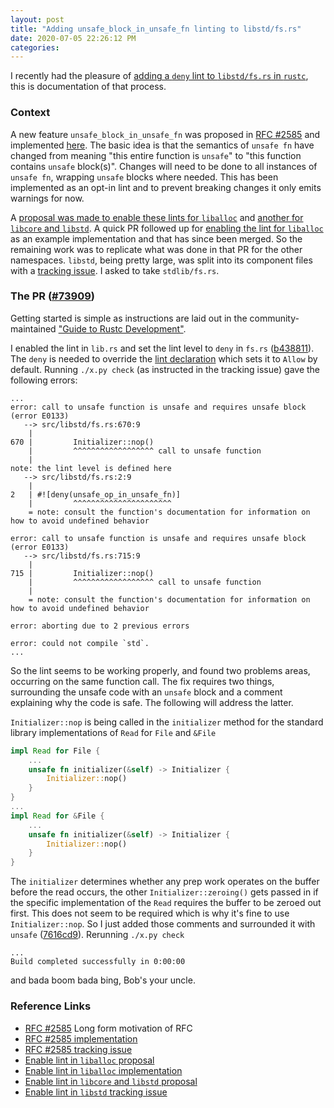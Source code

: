 ```yaml
---
layout: post
title: "Adding unsafe_block_in_unsafe_fn linting to libstd/fs.rs"
date: 2020-07-05 22:26:12 PM
categories:
---
```


I recently had the pleasure of [adding a `deny` lint to `libstd/fs.rs` in `rustc`](https://github.com/rust-lang/rust/pull/73909), this is documentation of that process.

### Context

A new feature `unsafe_block_in_unsafe_fn` was proposed in [RFC #2585] and implemented [here][RFC #2585 implementation]. The basic idea is that the semantics of `unsafe fn` have changed from meaning "this entire function is `unsafe`" to "this function contains `unsafe` block(s)". Changes will need to be done to all instances of `unsafe fn`, wrapping `unsafe` blocks where needed. This has been implemented as an opt-in lint and to prevent breaking changes it only emits warnings for now.

A [proposal was made to enable these lints for `liballoc`][Enable lint in `liballoc` proposal] and [another for `libcore` and `libstd`][Enable lint in `libcore` and `libstd` proposal]. A quick PR followed up for [enabling the lint for `liballoc`][Enable lint in `liballoc` implementation] as an example implementation and that has since been merged. So the remaining work was to replicate what was done in that PR for the other namespaces. `libstd`, being pretty large, was split into its component files with a [tracking issue][Enable lint in `libstd` tracking issue]. I asked to take `stdlib/fs.rs`.

### The PR ([#73909])

Getting started is simple as instructions are laid out in the community-maintained ["Guide to Rustc Development"](https://rustc-dev-guide.rust-lang.org/about-this-guide.html).

I enabled the lint in `lib.rs` and set the lint level to `deny` in `fs.rs` ([b438811]). The `deny` is needed to override the [lint declaration] which sets it to `Allow` by default. Running `./x.py check` (as instructed in the tracking issue) gave the following errors:

    ...
    error: call to unsafe function is unsafe and requires unsafe block (error E0133)
       --> src/libstd/fs.rs:670:9
        |
    670 |         Initializer::nop()
        |         ^^^^^^^^^^^^^^^^^^ call to unsafe function
        |
    note: the lint level is defined here
       --> src/libstd/fs.rs:2:9
        |
    2   | #![deny(unsafe_op_in_unsafe_fn)]
        |         ^^^^^^^^^^^^^^^^^^^^^^
        = note: consult the function's documentation for information on how to avoid undefined behavior

    error: call to unsafe function is unsafe and requires unsafe block (error E0133)
       --> src/libstd/fs.rs:715:9
        |
    715 |         Initializer::nop()
        |         ^^^^^^^^^^^^^^^^^^ call to unsafe function
        |
        = note: consult the function's documentation for information on how to avoid undefined behavior

    error: aborting due to 2 previous errors

    error: could not compile `std`.
    ...

So the lint seems to be working properly, and found two problems areas, occurring on the same function call. The fix requires two things, surrounding the unsafe code with an `unsafe` block and a comment explaining why the code is safe. The following will address the latter.

`Initializer::nop` is being called in the `initializer` method for the standard library implementations of `Read` for `File` and `&File`

```rust
impl Read for File {
    ...
    unsafe fn initializer(&self) -> Initializer {
        Initializer::nop()
    }
}
...
impl Read for &File {
    ...
    unsafe fn initializer(&self) -> Initializer {
        Initializer::nop()
    }
}
```

The `initializer` determines whether any prep work operates on the buffer before the read occurs, the other `Initializer::zeroing()` gets passed in if the specific implementation of the `Read` requires the buffer to be zeroed out first. This does not seem to be required which is why it's fine to use `Initializer::nop`. So I just added those comments and surrounded it with `unsafe` ([7616cd9]). Rerunning `./x.py check`

    ...
    Build completed successfully in 0:00:00

and bada boom bada bing, Bob's your uncle.

### Reference Links

- [RFC #2585] Long form motivation of RFC
- [RFC #2585 implementation]
- [RFC #2585 tracking issue]
- [Enable lint in `liballoc` proposal]
- [Enable lint in `liballoc` implementation]
- [Enable lint in `libcore` and `libstd` proposal]
- [Enable lint in `libstd` tracking issue]


[RFC #2585]: https://github.com/rust-lang/rfcs/blob/master/text/2585-unsafe-block-in-unsafe-fn.md
[RFC #2585 implementation]: https://github.com/rust-lang/rust/pull/71862
[RFC #2585 tracking issue]: https://github.com/rust-lang/rust/issues/71668
[Enable lint in `liballoc` proposal]: https://github.com/rust-lang/compiler-team/issues/306
[Enable lint in `liballoc` implementation]: https://github.com/rust-lang/rust/pull/72709
[Enable lint in `libcore` and `libstd` proposal]: https://github.com/rust-lang/compiler-team/issues/317
[Enable lint in `libstd` tracking issue]: https://github.com/rust-lang/rust/issues/73904
[#73909]: https://github.com/rust-lang/rust/pull/73909
[b438811]:https://github.com/rust-lang/rust/pull/73909/commits/b438811029edfb3f39451c91d7e107e0338cf043
[7616cd9]: https://github.com/rust-lang/rust/pull/73909/commits/7616cd9ee9c2eb0cec7b76d608af7c8fad7704d4
[lint declaration]: https://github.com/eltonlaw/rust/blob/b438811029edfb3f39451c91d7e107e0338cf043/src/librustc_session/lint/builtin.rs#L535-L540

